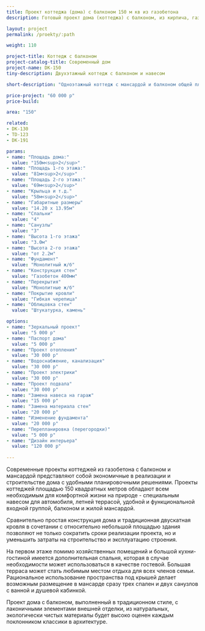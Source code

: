 ```yaml
---
title: Проект коттеджа (дома) с балконом 150 м кв из газобетона
description: Готовый проект дома (коттеджа) с балконом, из кирпича, газобетона или пеноблоков. Площадь&#58; 150 м.кв.

layout: project
permalink: /proekty/:path

weight: 110

project-title: Коттедж с балконом
project-catalog-title: Современный дом
project-name: DK-150
tiny-description: Двухэтажный коттедж с балконом и навесом

short-description: "Одноэтажный коттедж с мансардой и балконом общей площадью 150 м<sup>2</sup>. Навес для автомобиля защитит вашу машину от солнца, снега и дождя. Балкон, расположенный над террасой, в значительной мере влияет на эстетический вид жилого дома. Мансардные окна в крыше прекрасно освещают помещения. А еще сквозь них можно смотреть на небо: днем наблюдать, как плывут облака, ночью – как появляются и падают звезды."

price-project: "60 000 р"
price-build:

area: "150"

related:
- DK-130
- TD-123
- DK-191

params:
- name: "Площадь дома:"
  value: "150м<sup>2</sup>"
- name: "Площадь 1-го этажа:"
  value: "81м<sup>2</sup>"
- name: "Площадь 2-го этажа:"
  value: "69м<sup>2</sup>"
- name: "Крыльца и т.д."
  value: "58м<sup>2</sup>"
- name: "Габаритные размеры"
  value: "14.20 x 13.95м"
- name: "Спальни"
  value: "4"
- name: "Санузлы"
  value: "3"
- name: "Высота 1-го этажа"
  value: "3.0м"
- name: "Высота 2-го этажа"
  value: "от 2.2м"
- name: "Фундамент"
  value: "Монолитный ж/б"
- name: "Конструкция стен"
  value: "Газобетон 400мм"
- name: "Перекрытия"
  value: "Монолитные ж/б"
- name: "Покрытие кровли"
  value: "Гибкая черепица"
- name: "Облицовка стен"
  value: "Штукатурка, камень"

options:
- name: "Зеркальный проект"
  value: "5 000 р"
- name: "Паспорт дома"
  value: "5 000 р"
- name: "Проект отопления"
  value: "30 000 р"
- name: "Водоснабжение, канализация"
  value: "30 000 р"
- name: "Проект электрики"
  value: "30 000 р"
- name: "Проект подвала"
  value: "30 000 р"
- name: "Замена навеса на гараж"
  value: "15 000 р"
- name: "Замена материала стен"
  value: "20 000 р"
- name: "Изменение фундамента"
  value: "20 000 р"
- name: "Перепланировка (перегородки)"
  value: "5 000 р"
- name: "Дизайн интерьера"
  value: "120 000 р"
  
---
```

Современные проекты коттеджей из газобетона с балконом и мансардой представляют собой экономичные в реализации и строительстве дома с удобными планировочными решениями. Проекты коттеджей площадью 150 квадратных метров обладают всем необходимым для комфортной жизни на природе - специальным навесом для автомобиля, летней террасой, удобной и функциональной входной группой, балконом и жилой мансардой.

Сравнительно простая конструкция дома и традиционная двускатная кровля в сочетании с относительно небольшой площадью здания позволяют не только сократить сроки реализации проекта, но и уменьшить затраты на строительство и эксплуатацию строения.

На первом этаже помимо хозяйственных помещений и большой кухни-гостиной имеется дополнительная спальня, которая в случае необходимости может использоваться в качестве гостевой. Большая терраса может стать любимым местом отдыха для всех членов семьи. Рациональное использование пространства под крышей делает возможным размещение в мансарде сразу трех спален и двух санузлов с ванной и душевой кабинкой.

Проект дома с балконом, выполненный в традиционном стиле, с лаконичными элементами внешней отделки, из натуральных, экологически чистых материалы будет высоко оценен каждым поклонником классики в архитектуре.